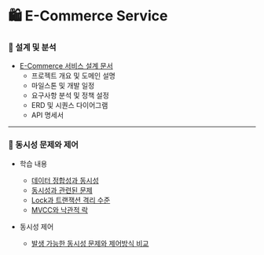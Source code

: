 # 🛍️ E-Commerce Service

### 🔹 설계 및 분석

- [E-Commerce 서비스 설계 문서](https://www.notion.so/docs/Ecommerce_Service_Design.md)
    - 프로젝트 개요 및 도메인 설명
    - 마일스톤 및 개발 일정
    - 요구사항 분석 및 정책 설정
    - ERD 및 시퀀스 다이어그램
    - API 명세서

---

### 🔹 동시성 문제와 제어

- 학습 내용
    - [데이터 정합성과 동시성](/docs/study/consistency-vs-concurrency.md)
    - [동시성과 관련된 문제](docs/study/concurrency-issues.md)
    - [Lock과 트랜잭션 격리 수준](docs/study/lock-vs-isolation-level.md)
    - [MVCC와 낙관적 락](docs/study/mvcc-and-optimistic-locking.md)

- 동시성 제어
    - [발생 가능한 동시성 문제와 제어방식 비교](docs/concurrency_issues_and_control_strategies.md)